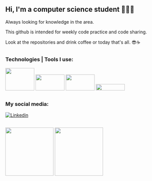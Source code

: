 ## Hi, I'm a computer science student 🧑🏼‍💻
 Always looking for knowledge in the area. 

 This github is intended for weekly code practice and code sharing. 
 
 Look at the repositories and drink coffee or today that's all. 😎☕
 ##

 ### Technologies | Tools I use:
<img height="70" width="90" src="https://cdn.jsdelivr.net/gh/devicons/devicon/icons/jetbrains/jetbrains-original.svg" /> <img height="50" width="90" src="https://cdn.jsdelivr.net/gh/devicons/devicon/icons/java/java-original-wordmark.svg" /> <img height="50" width="90" src="https://cdn.jsdelivr.net/gh/devicons/devicon/icons/spring/spring-original-wordmark.svg" /> <img height="20" width="90" src="https://cdn.jsdelivr.net/gh/devicons/devicon/icons/git/git-original.svg"  />
  
##
 ### My social media:

[![Linkedin](https://img.shields.io/badge/LinkedIn-0077B5?style=for-the-badge&logo=linkedin&logoColor=white)](https://www.linkedin.com/in/hanspeterdietiker)

 
##

<div>
<img height="150em" src="https://github-readme-stats.vercel.app/api?username=hanspeterdietiker&theme=aura&show_icons=true"/>

<img height="150em" src="https://github-readme-stats.vercel.app/api/top-langs/?username=hanspeterdietiker&layout=compact&langs_count=16&theme=aura"/>
</div>



